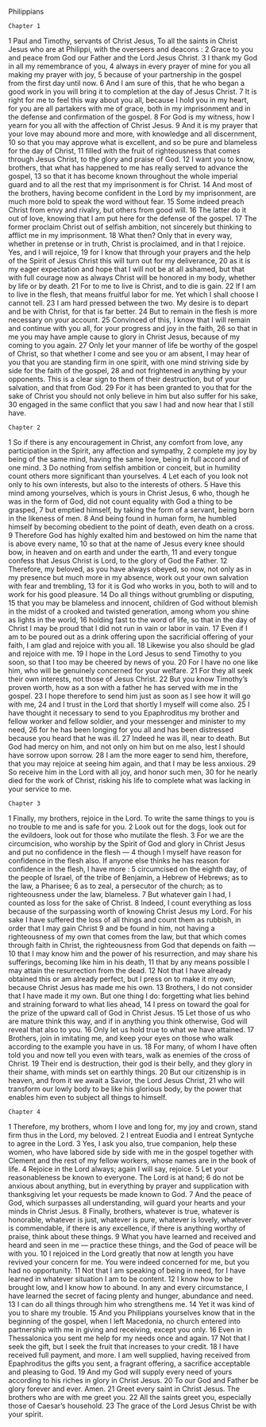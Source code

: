 Philippians

	Chapter 1

1	Paul and Timothy, servants of Christ Jesus, To all the saints in Christ Jesus who are at Philippi, with the overseers and deacons :
2	Grace to you and peace from God our Father and the Lord Jesus Christ.
3	I thank my God in all my remembrance of you,
4	always in every prayer of mine for you all making my prayer with joy,
5	because of your partnership in the gospel from the first day until now.
6	And I am sure of this, that he who began a good work in you will bring it to completion at the day of Jesus Christ.
7	It is right for me to feel this way about you all, because I hold you in my heart, for you are all partakers with me of grace, both in my imprisonment and in the defense and confirmation of the gospel.
8	For God is my witness, how I yearn for you all with the affection of Christ Jesus.
9	And it is my prayer that your love may abound more and more, with knowledge and all discernment,
10	so that you may approve what is excellent, and so be pure and blameless for the day of Christ,
11	filled with the fruit of righteousness that comes through Jesus Christ, to the glory and praise of God.
12	I want you to know, brothers, that what has happened to me has really served to advance the gospel,
13	so that it has become known throughout the whole imperial guard and to all the rest that my imprisonment is for Christ.
14	And most of the brothers, having become confident in the Lord by my imprisonment, are much more bold to speak the word without fear.
15	Some indeed preach Christ from envy and rivalry, but others from good will.
16	The latter do it out of love, knowing that I am put here for the defense of the gospel.
17	The former proclaim Christ out of selfish ambition, not sincerely but thinking to afflict me in my imprisonment.
18	What then? Only that in every way, whether in pretense or in truth, Christ is proclaimed, and in that I rejoice. Yes, and I will rejoice,
19	for I know that through your prayers and the help of the Spirit of Jesus Christ this will turn out for my deliverance,
20	as it is my eager expectation and hope that I will not be at all ashamed, but that with full courage now as always Christ will be honored in my body, whether by life or by death.
21	For to me to live is Christ, and to die is gain.
22	If I am to live in the flesh, that means fruitful labor for me. Yet which I shall choose I cannot tell.
23	I am hard pressed between the two. My desire is to depart and be with Christ, for that is far better.
24	But to remain in the flesh is more necessary on your account.
25	Convinced of this, I know that I will remain and continue with you all, for your progress and joy in the faith,
26	so that in me you may have ample cause to glory in Christ Jesus, because of my coming to you again.
27	Only let your manner of life be worthy of the gospel of Christ, so that whether I come and see you or am absent, I may hear of you that you are standing firm in one spirit, with one mind striving side by side for the faith of the gospel,
28	and not frightened in anything by your opponents. This is a clear sign to them of their destruction, but of your salvation, and that from God.
29	For it has been granted to you that for the sake of Christ you should not only believe in him but also suffer for his sake,
30	engaged in the same conflict that you saw I had and now hear that I still have.

	Chapter 2

1	So if there is any encouragement in Christ, any comfort from love, any participation in the Spirit, any affection and sympathy,
2	complete my joy by being of the same mind, having the same love, being in full accord and of one mind.
3	Do nothing from selfish ambition or conceit, but in humility count others more significant than yourselves.
4	Let each of you look not only to his own interests, but also to the interests of others.
5	Have this mind among yourselves, which is yours in Christ Jesus,
6	who, though he was in the form of God, did not count equality with God a thing to be grasped,
7	but emptied himself, by taking the form of a servant, being born in the likeness of men.
8	And being found in human form, he humbled himself by becoming obedient to the point of death, even death on a cross.
9	Therefore God has highly exalted him and bestowed on him the name that is above every name,
10	so that at the name of Jesus every knee should bow, in heaven and on earth and under the earth,
11	and every tongue confess that Jesus Christ is Lord, to the glory of God the Father.
12	Therefore, my beloved, as you have always obeyed, so now, not only as in my presence but much more in my absence, work out your own salvation with fear and trembling,
13	for it is God who works in you, both to will and to work for his good pleasure.
14	Do all things without grumbling or disputing,
15	that you may be blameless and innocent, children of God without blemish in the midst of a crooked and twisted generation, among whom you shine as lights in the world,
16	holding fast to the word of life, so that in the day of Christ I may be proud that I did not run in vain or labor in vain.
17	Even if I am to be poured out as a drink offering upon the sacrificial offering of your faith, I am glad and rejoice with you all.
18	Likewise you also should be glad and rejoice with me.
19	I hope in the Lord Jesus to send Timothy to you soon, so that I too may be cheered by news of you.
20	For I have no one like him, who will be genuinely concerned for your welfare.
21	For they all seek their own interests, not those of Jesus Christ.
22	But you know Timothy’s proven worth, how as a son with a father he has served with me in the gospel.
23	I hope therefore to send him just as soon as I see how it will go with me,
24	and I trust in the Lord that shortly I myself will come also.
25	I have thought it necessary to send to you Epaphroditus my brother and fellow worker and fellow soldier, and your messenger and minister to my need,
26	for he has been longing for you all and has been distressed because you heard that he was ill.
27	Indeed he was ill, near to death. But God had mercy on him, and not only on him but on me also, lest I should have sorrow upon sorrow.
28	I am the more eager to send him, therefore, that you may rejoice at seeing him again, and that I may be less anxious.
29	So receive him in the Lord with all joy, and honor such men,
30	for he nearly died for the work of Christ, risking his life to complete what was lacking in your service to me.

	Chapter 3

1	Finally, my brothers, rejoice in the Lord. To write the same things to you is no trouble to me and is safe for you.
2	Look out for the dogs, look out for the evildoers, look out for those who mutilate the flesh.
3	For we are the circumcision, who worship by the Spirit of God and glory in Christ Jesus and put no confidence in the flesh —
4	though I myself have reason for confidence in the flesh also. If anyone else thinks he has reason for confidence in the flesh, I have more :
5	circumcised on the eighth day, of the people of Israel, of the tribe of Benjamin, a Hebrew of Hebrews; as to the law, a Pharisee;
6	as to zeal, a persecutor of the church; as to righteousness under the law, blameless.
7	But whatever gain I had, I counted as loss for the sake of Christ.
8	Indeed, I count everything as loss because of the surpassing worth of knowing Christ Jesus my Lord. For his sake I have suffered the loss of all things and count them as rubbish, in order that I may gain Christ
9	and be found in him, not having a righteousness of my own that comes from the law, but that which comes through faith in Christ, the righteousness from God that depends on faith —
10	that I may know him and the power of his resurrection, and may share his sufferings, becoming like him in his death,
11	that by any means possible I may attain the resurrection from the dead.
12	Not that I have already obtained this or am already perfect, but I press on to make it my own, because Christ Jesus has made me his own.
13	Brothers, I do not consider that I have made it my own. But one thing I do: forgetting what lies behind and straining forward to what lies ahead,
14	I press on toward the goal for the prize of the upward call of God in Christ Jesus.
15	Let those of us who are mature think this way, and if in anything you think otherwise, God will reveal that also to you.
16	Only let us hold true to what we have attained.
17	Brothers, join in imitating me, and keep your eyes on those who walk according to the example you have in us.
18	For many, of whom I have often told you and now tell you even with tears, walk as enemies of the cross of Christ.
19	Their end is destruction, their god is their belly, and they glory in their shame, with minds set on earthly things.
20	But our citizenship is in heaven, and from it we await a Savior, the Lord Jesus Christ,
21	who will transform our lowly body to be like his glorious body, by the power that enables him even to subject all things to himself.

	Chapter 4

1	Therefore, my brothers, whom I love and long for, my joy and crown, stand firm thus in the Lord, my beloved.
2	I entreat Euodia and I entreat Syntyche to agree in the Lord.
3	Yes, I ask you also, true companion, help these women, who have labored side by side with me in the gospel together with Clement and the rest of my fellow workers, whose names are in the book of life.
4	Rejoice in the Lord always; again I will say, rejoice.
5	Let your reasonableness be known to everyone. The Lord is at hand;
6	do not be anxious about anything, but in everything by prayer and supplication with thanksgiving let your requests be made known to God.
7	And the peace of God, which surpasses all understanding, will guard your hearts and your minds in Christ Jesus.
8	Finally, brothers, whatever is true, whatever is honorable, whatever is just, whatever is pure, whatever is lovely, whatever is commendable, if there is any excellence, if there is anything worthy of praise, think about these things.
9	What you have learned and received and heard and seen in me — practice these things, and the God of peace will be with you.
10	I rejoiced in the Lord greatly that now at length you have revived your concern for me. You were indeed concerned for me, but you had no opportunity.
11	Not that I am speaking of being in need, for I have learned in whatever situation I am to be content.
12	I know how to be brought low, and I know how to abound. In any and every circumstance, I have learned the secret of facing plenty and hunger, abundance and need.
13	I can do all things through him who strengthens me.
14	Yet it was kind of you to share my trouble.
15	And you Philippians yourselves know that in the beginning of the gospel, when I left Macedonia, no church entered into partnership with me in giving and receiving, except you only.
16	Even in Thessalonica you sent me help for my needs once and again.
17	Not that I seek the gift, but I seek the fruit that increases to your credit.
18	I have received full payment, and more. I am well supplied, having received from Epaphroditus the gifts you sent, a fragrant offering, a sacrifice acceptable and pleasing to God.
19	And my God will supply every need of yours according to his riches in glory in Christ Jesus.
20	To our God and Father be glory forever and ever. Amen.
21	Greet every saint in Christ Jesus. The brothers who are with me greet you.
22	All the saints greet you, especially those of Caesar’s household.
23	The grace of the Lord Jesus Christ be with your spirit.

